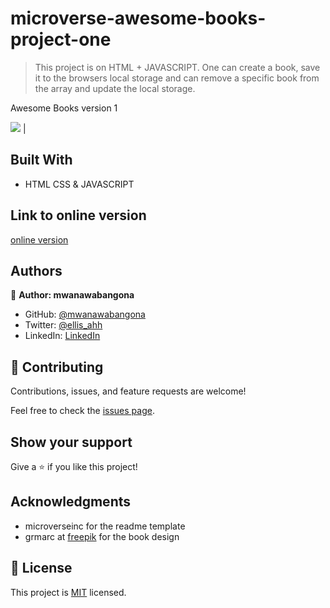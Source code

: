 # microverse-awesome-books-project-one

> This project is on HTML + JAVASCRIPT. One can create a book, save it to the browsers local storage and can remove a specific book from the array and update the local storage.

Awesome Books version 1     

![](./images/awesome-books-v1.png)                             |

## Built With

- HTML CSS & JAVASCRIPT

## Link to online version
[online version](https://mmsesay.github.io/awesome-books/)

## Authors

👤 **Author: mwanawabangona**

- GitHub: [@mwanawabangona](https://github.com/mwanawabangona)
- Twitter: [@ellis_ahh](https://twitter.com/Ellis_ahh)
- LinkedIn: [LinkedIn](https://linkedin.com/in)

## 🤝 Contributing

Contributions, issues, and feature requests are welcome!

Feel free to check the [issues page](../../issues/).

## Show your support

Give a ⭐️ if you like this project!

## Acknowledgments
- microverseinc for the readme template
- grmarc at [freepik](http://www.freepik.com) for the book design
## 📝 License

This project is [MIT](./MIT.md) licensed.
